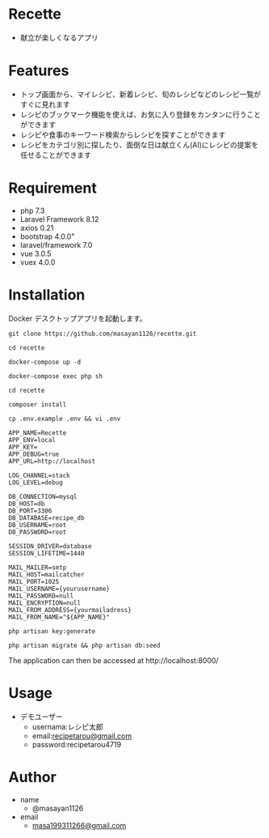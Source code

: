 # Recette

- 献立が楽しくなるアプリ

# Features

- トップ画面から、マイレシピ、新着レシピ、旬のレシピなどのレシピ一覧がすぐに見れます
- レシピのブックマーク機能を使えば、お気に入り登録をカンタンに行うことができます
- レシピや食事のキーワード検索からレシピを探すことができます
- レシピをカテゴリ別に探したり、面倒な日は献立くん(AI)にレシピの提案を任せることができます

# Requirement

- php 7.3
- Laravel Framework 8.12
- axios 0.21
- bootstrap 4.0.0"
- laravel/framework 7.0
- vue 3.0.5
- vuex 4.0.0

# Installation

Docker デスクトップアプリを起動します。

```
git clone https://github.com/masayan1126/recette.git
```

```
cd recette
```

```
docker-compose up -d
```

```
docker-compose exec php sh
```

```
cd recette
```

```
composer install
```

```
cp .env.example .env && vi .env
```

```
APP_NAME=Recette
APP_ENV=local
APP_KEY=
APP_DEBUG=true
APP_URL=http://localhost

LOG_CHANNEL=stack
LOG_LEVEL=debug

DB_CONNECTION=mysql
DB_HOST=db
DB_PORT=3306
DB_DATABASE=recipe_db
DB_USERNAME=root
DB_PASSWORD=root

SESSION_DRIVER=database
SESSION_LIFETIME=1440

MAIL_MAILER=smtp
MAIL_HOST=mailcatcher
MAIL_PORT=1025
MAIL_USERNAME={yourusername}
MAIL_PASSWORD=null
MAIL_ENCRYPTION=null
MAIL_FROM_ADDRESS={yourmailadress}
MAIL_FROM_NAME="${APP_NAME}"
```

```
php artisan key:generate
```

```
php artisan migrate && php artisan db:seed
```

The application can then be accessed at http://localhost:8000/

# Usage

- デモユーザー
  - usernama:レシピ太郎
  - email:recipetarou@gmail.com
  - password:recipetarou4719

# Author

- name
  - @masayan1126
- email
  - masa199311266@gmail.com
